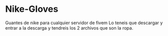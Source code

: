 # Nike-Gloves
Guantes de nike para cualquier servidor de fivem
Lo teneis que descargar y entrar a la descarga y tendreis los 2 archivos que son la ropa.
